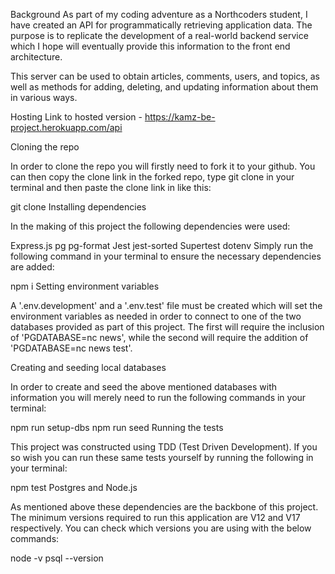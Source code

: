 Background
As part of my coding adventure as a Northcoders student, I have created an API for programmatically retrieving application data. The purpose is to replicate the development of a real-world backend service which I hope will eventually provide this information to the front end architecture.

This server can be used to obtain articles, comments, users, and topics, as well as methods for adding, deleting, and updating information about them in various ways.

Hosting
Link to hosted version - https://kamz-be-project.herokuapp.com/api

Cloning the repo

In order to clone the repo you will firstly need to fork it to your github. You can then copy the clone link in the forked repo, type git clone in your terminal and then paste the clone link in like this:

git clone <clone link from forked repo>
Installing dependencies

In the making of this project the following dependencies were used:

Express.js
pg
pg-format
Jest
jest-sorted
Supertest
dotenv
Simply run the following command in your terminal to ensure the necessary dependencies are added:

npm i
Setting environment variables

A '.env.development' and a '.env.test' file must be created which will set the environment variables as needed in order to connect to one of the two databases provided as part of this project. The first will require the inclusion of 'PGDATABASE=nc news', while the second will require the addition of 'PGDATABASE=nc news test'.

Creating and seeding local databases

In order to create and seed the above mentioned databases with information you will merely need to run the following commands in your terminal:

npm run setup-dbs
npm run seed
Running the tests

This project was constructed using TDD (Test Driven Development). If you so wish you can run these same tests yourself by running the following in your terminal:

npm test
Postgres and Node.js

As mentioned above these dependencies are the backbone of this project. The minimum versions required to run this application are V12 and V17 respectively. You can check which versions you are using with the below commands:

node -v
psql --version
